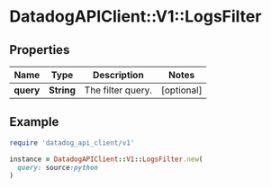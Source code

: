 # DatadogAPIClient::V1::LogsFilter

## Properties

| Name | Type | Description | Notes |
| ---- | ---- | ----------- | ----- |
| **query** | **String** | The filter query. | [optional] |

## Example

```ruby
require 'datadog_api_client/v1'

instance = DatadogAPIClient::V1::LogsFilter.new(
  query: source:python
)
```

